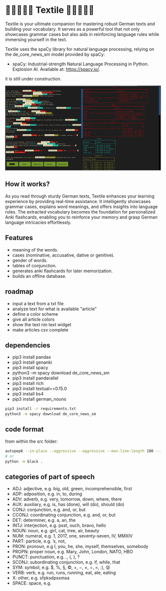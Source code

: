 # 🚧🚧🚧🚧🚧 Textile 🚧🚧🚧🚧🚧
Textile is your ultimate companion for mastering robust German texts and building your vocabulary.
It serves as a powerful tool that not only showcases grammar cases but also aids in reinforcing language rules while immersing yourself in the text.

Textile uses the spaCy library for natural language processing,
relying on the de_core_news_sm model provided by spaCy:
- spaCy: Industrial-strength Natural Language Processing in Python.
Explosion AI. Available at: https://spacy.io/.

it is still under construction.

![Project Image](documentation/cool_image.png)

## How it works?
As you read through sturdy German texts,
Textile enhances your learning experience by providing real-time assistance.
It intelligently showcases grammar cases, explains word meanings, and offers insights into language rules.
The extracted vocabulary becomes the foundation for personalized Anki flashcards, enabling you to reinforce your memory and grasp German language intricacies effortlessly.

## Features
- meaning of the words.
- cases (nominative, accusative, dative or genitive).
- gender of words.
- tables of conjunction.
- generates anki flashcards for later memorization.
- builds an offline database.

## roadmap
- input a text from a txt file
- analyze text for what is available "article"
- define a color scheme
- give all article colors
- show the text nin text widget
- make articles csv complete

## dependencies
- pip3 install pandas
- pip3 install genanki
- pip3 install spacy
- python3 -m spacy download de_core_news_sm
- pip3 install pandarallel
- pip3 install rich
- pip3 install textual==0.15.0
- pip3 install bs4
- pip3 install german_nouns

```sh
pip3 install -r requirements.txt
python3 -m spacy download de_core_news_sm
```

## code format
from within the src folder:
```sh
autopep8 --in-place --aggressive --aggressive --max-line-length 100 --indent-size 4 ./*.py
# or
python -m black .
```

## categories of part of speech
- ADJ: adjective, e.g. big, old, green, incomprehensible, first
- ADP: adposition, e.g. in, to, during
- ADV: adverb, e.g. very, tomorrow, down, where, there
- AUX: auxiliary, e.g. is, has (done), will (do), should (do)
- CONJ: conjunction, e.g. and, or, but
- CCONJ: coordinating conjunction, e.g. and, or, but
- DET: determiner, e.g. a, an, the
- INTJ: interjection, e.g. psst, ouch, bravo, hello
- NOUN: noun, e.g. girl, cat, tree, air, beauty
- NUM: numeral, e.g. 1, 2017, one, seventy-seven, IV, MMXIV
- PART: particle, e.g. ’s, not,
- PRON: pronoun, e.g I, you, he, she, myself, themselves, somebody
- PROPN: proper noun, e.g. Mary, John, London, NATO, HBO
- PUNCT: punctuation, e.g. ., (, ), ?
- SCONJ: subordinating conjunction, e.g. if, while, that
- SYM: symbol, e.g. $, %, §, ©, +, −, ×, ÷, =, :), 😝
- VERB: verb, e.g. run, runs, running, eat, ate, eating
- X: other, e.g. sfpksdpsxmsa
- SPACE: space, e.g.
